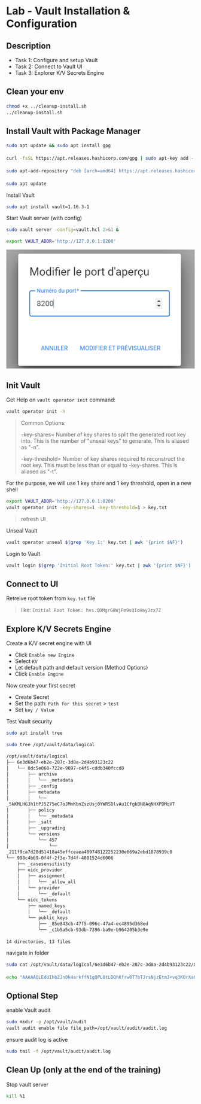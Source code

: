 # Lab - Vault Installation & Configuration

<walkthrough-tutorial-duration duration="30.0"></walkthrough-tutorial-duration>

## Description

* Task 1: Configure and setup Vault
* Task 2: Connect to Vault UI
* Task 3: Explorer K/V Secrets Engine

## Clean your env

```bash
chmod +x ../cleanup-install.sh
../cleanup-install.sh
```

## Install Vault with Package Manager

```bash
sudo apt update && sudo apt install gpg

curl -fsSL https://apt.releases.hashicorp.com/gpg | sudo apt-key add -

sudo apt-add-repository "deb [arch=amd64] https://apt.releases.hashicorp.com $(lsb_release -cs) main"

sudo apt update
```

Install Vault

```bash
sudo apt install vault=1.16.3-1
```

Start Vault server (with config)

```bash
sudo vault server -config=vault.hcl 2>&1 &
```

```bash
export VAULT_ADDR='http://127.0.0.1:8200' 
```

![update cloudshell port](cloudshell-port.png)


## Init Vault

Get Help on `vault operator init` command: 

```bash
vault operator init -h
```

> Common Options:
> 
>  -key-shares=<int>
>      Number of key shares to split the generated root key into. This is the
>      number of "unseal keys" to generate. This is aliased as "-n".
>
>  -key-threshold=<int>
>      Number of key shares required to reconstruct the root key. This must be
>      less than or equal to -key-shares. This is aliased as "-t".

For the purpose, we will use 1 key share and 1 key threshold, open in a new shell

```bash
export VAULT_ADDR='http://127.0.0.1:8200' 
vault operator init -key-shares=1 -key-threshold=1 > key.txt
```

> refresh UI


Unseal Vault

```bash
vault operator unseal $(grep 'Key 1:' key.txt | awk '{print $NF}')
```

Login to Vault

```bash
vault login $(grep 'Initial Root Token:' key.txt | awk '{print $NF}')
```

## Connect to UI

Retreive root token from `key.txt` file

> like: `Initial Root Token: hvs.QDMgrG8WjFm9sQIoHay3zx7Z`



## Explore K/V Secrets Engine

Create a K/V secret engine with UI

- Click `Enable new Engine`
- Select `KV`
- Let default path and default version (Method Options)
- Click `Enable Engine`

Now create your first secret

- Create Secret
- Set the path: `Path for this secret` > `test`
- Set `key / Value`

Test Vault security

```bash
sudo apt install tree
```

```bash
sudo tree /opt/vault/data/logical
```

```
/opt/vault/data/logical
├── 6e3d6b47-eb2e-287c-3d8a-2d4b93123c22
│   └── 0dc5e068-722e-9897-c4f6-cddb340fccd8
│       ├── archive
│       │   └── _metadata
│       ├── _config
│       ├── metadata
│       │   └── _5kKMLHGJh1tPJ5Z75eC7oJMnKbnZszUsj0YWRSDlvAu1CfgkBN8AqNHXPDMqVT
│       ├── policy
│       │   └── _metadata
│       ├── _salt
│       ├── _upgrading
│       └── versions
│           └── 457
│               └── _211f9ca7d28d51418a45effceaea489748122252230e869a2ebd1878939c0
└── 998c4b69-0f4f-2f3e-7d4f-4801524d6006
    ├── _casesensitivity
    ├── oidc_provider
    │   ├── assignment
    │   │   └── _allow_all
    │   └── provider
    │       └── _default
    └── oidc_tokens
        ├── named_keys
        │   └── _default
        └── public_keys
            ├── _85e843cb-47f5-096c-47a4-ec4895d368ed
            └── _c1b5a5cb-93db-7396-ba9e-b964205b3e9e

14 directories, 13 files
```

navigate in folder

```bash
sudo cat /opt/vault/data/logical/6e3d6b47-eb2e-287c-3d8a-2d4b93123c22/0dc5e068-722e-9897-c4f6-cddb340fccd8/versions/457/_211f9ca7d28d51418a45effceaea489748122252230e869a2ebd1878939c0

echo "AAAAAQLEdUIhb2Jn0k4arkffN1gQPL0tLDQhKfrw0T7bTJrsNjzEtmJ+vq3KOrXa80KPOow1k23/xZSqzT3sYQ==" | base64 -d
```

## Optional Step

enable Vault audit

```bash
sudo mkdir -p /opt/vault/audit
vault audit enable file file_path=/opt/vault/audit/audit.log
```

ensure audit log is active

```bash
sudo tail -f /opt/vault/audit/audit.log
```

## Clean Up (only at the end of the training)

Stop vault server

```bash
kill %1
```